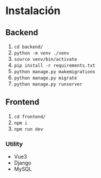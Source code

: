 # Instalación
## Backend
1. `cd backend/`
2. `python -m venv ./venv`
3. `source venv/bin/activate`
4. `pip install -r requirements.txt`
5. `python manage.py makemigrations`
6. `python manage.py migrate`
7. `python manage.py runserver`

## Frontend
1. `cd frontend/`
2. `npm i`
3. `npm run dev`

### Utility
* Vue3
* Django
* MySQL
